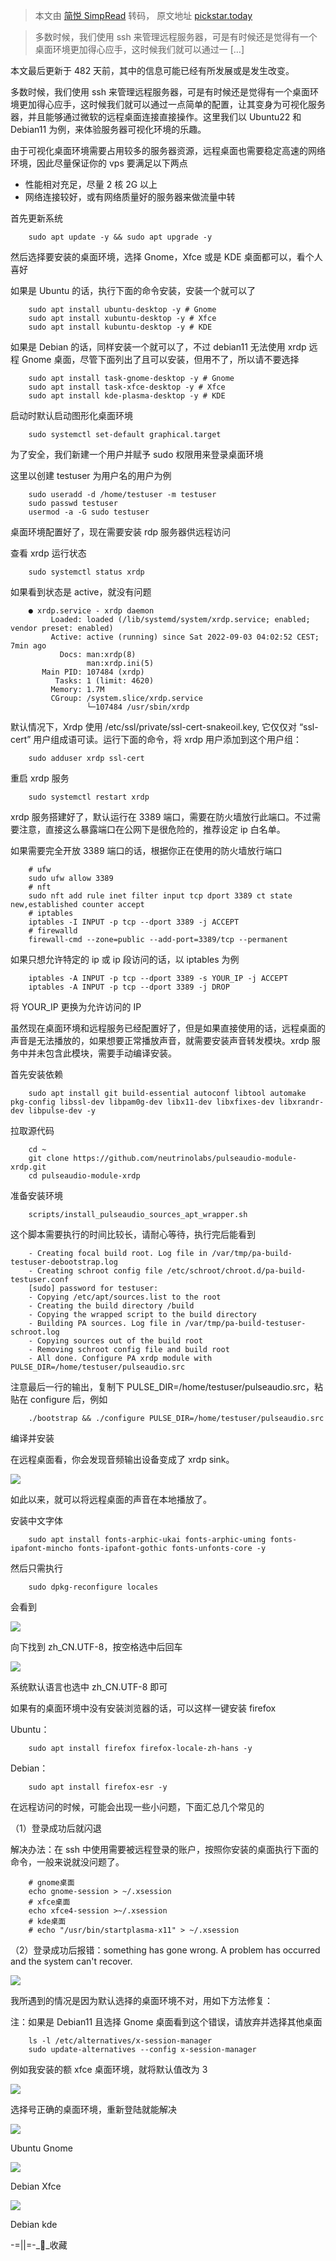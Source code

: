 > 本文由 [简悦 SimpRead](http://ksria.com/simpread/) 转码， 原文地址 [pickstar.today](https://pickstar.today/2023/01/%E8%AE%A9%E4%BD%A0%E7%9A%84vps%E6%8B%A5%E6%9C%89%E6%A1%8C%E9%9D%A2%E7%8E%AF%E5%A2%83%EF%BC%88ubuntu-debian%E7%AF%87%EF%BC%89/)

> 多数时候，我们使用 ssh 来管理远程服务器，可是有时候还是觉得有一个桌面环境更加得心应手，这时候我们就可以通过一 […]

本文最后更新于 482 天前，其中的信息可能已经有所发展或是发生改变。

多数时候，我们使用 ssh 来管理远程服务器，可是有时候还是觉得有一个桌面环境更加得心应手，这时候我们就可以通过一点简单的配置，让其变身为可视化服务器，并且能够通过微软的远程桌面连接直接操作。这里我们以 Ubuntu22 和 Debian11 为例，来体验服务器可视化环境的乐趣。

由于可视化桌面环境需要占用较多的服务器资源，远程桌面也需要稳定高速的网络环境，因此尽量保证你的 vps 要满足以下两点

*   性能相对充足，尽量 2 核 2G 以上
*   网络连接较好，或有网络质量好的服务器来做流量中转

首先更新系统

```
	sudo apt update -y && sudo apt upgrade -y

```

然后选择要安装的桌面环境，选择 Gnome，Xfce 或是 KDE 桌面都可以，看个人喜好

如果是 Ubuntu 的话，执行下面的命令安装，安装一个就可以了

```
	sudo apt install ubuntu-desktop -y # Gnome
	sudo apt install xubuntu-desktop -y # Xfce
	sudo apt install kubuntu-desktop -y # KDE

```

如果是 Debian 的话，同样安装一个就可以了，不过 debian11 无法使用 xrdp 远程 Gnome 桌面，尽管下面列出了且可以安装，但用不了，所以请不要选择

```
	sudo apt install task-gnome-desktop -y # Gnome
	sudo apt install task-xfce-desktop -y # Xfce
	sudo apt install kde-plasma-desktop -y # KDE

```

启动时默认启动图形化桌面环境

```
	sudo systemctl set-default graphical.target

```

为了安全，我们新建一个用户并赋予 sudo 权限用来登录桌面环境

这里以创建 testuser 为用户名的用户为例

```
	sudo useradd -d /home/testuser -m testuser
	sudo passwd testuser
	usermod -a -G sudo testuser

```

桌面环境配置好了，现在需要安装 rdp 服务器供远程访问

查看 xrdp 运行状态

```
	sudo systemctl status xrdp

```

如果看到状态是 active，就没有问题

```
	● xrdp.service - xrdp daemon
	     Loaded: loaded (/lib/systemd/system/xrdp.service; enabled; vendor preset: enabled)
	     Active: active (running) since Sat 2022-09-03 04:02:52 CEST; 7min ago
	       Docs: man:xrdp(8)
	             man:xrdp.ini(5)
	   Main PID: 107484 (xrdp)
	      Tasks: 1 (limit: 4620)
	     Memory: 1.7M
	     CGroup: /system.slice/xrdp.service
	             └─107484 /usr/sbin/xrdp

```

默认情况下，Xrdp 使用 /etc/ssl/private/ssl-cert-snakeoil.key, 它仅仅对 “ssl-cert” 用户组成语可读。运行下面的命令，将 xrdp 用户添加到这个用户组：

```
	sudo adduser xrdp ssl-cert  

```

重启 xrdp 服务

```
	sudo systemctl restart xrdp

```

xrdp 服务搭建好了，默认运行在 3389 端口，需要在防火墙放行此端口。不过需要注意，直接这么暴露端口在公网下是很危险的，推荐设定 ip 白名单。

如果需要完全开放 3389 端口的话，根据你正在使用的防火墙放行端口

```
	# ufw
	sudo ufw allow 3389
	# nft
	sudo nft add rule inet filter input tcp dport 3389 ct state new,established counter accept
	# iptables
	iptables -I INPUT -p tcp --dport 3389 -j ACCEPT
	# firewalld
	firewall-cmd --zone=public --add-port=3389/tcp --permanent

```

如果只想允许特定的 ip 或 ip 段访问的话，以 iptables 为例

```
	iptables -A INPUT -p tcp --dport 3389 -s YOUR_IP -j ACCEPT
	iptables -A INPUT -p tcp --dport 3389 -j DROP

```

将 YOUR_IP 更换为允许访问的 IP

虽然现在桌面环境和远程服务已经配置好了，但是如果直接使用的话，远程桌面的声音是无法播放的，如果想要正常播放声音，就需要安装声音转发模块。xrdp 服务中并未包含此模块，需要手动编译安装。

首先安装依赖

```
	sudo apt install git build-essential autoconf libtool automake pkg-config libssl-dev libpam0g-dev libx11-dev libxfixes-dev libxrandr-dev libpulse-dev -y

```

拉取源代码

```
	cd ~
	git clone https://github.com/neutrinolabs/pulseaudio-module-xrdp.git
	cd pulseaudio-module-xrdp

```

准备安装环境

```
	scripts/install_pulseaudio_sources_apt_wrapper.sh

```

这个脚本需要执行的时间比较长，请耐心等待，执行完后能看到

```
	- Creating focal build root. Log file in /var/tmp/pa-build-testuser-debootstrap.log
	- Creating schroot config file /etc/schroot/chroot.d/pa-build-testuser.conf
	[sudo] password for testuser: 
	- Copying /etc/apt/sources.list to the root
	- Creating the build directory /build
	- Copying the wrapped script to the build directory
	- Building PA sources. Log file in /var/tmp/pa-build-testuser-schroot.log
	- Copying sources out of the build root
	- Removing schroot config file and build root
	- All done. Configure PA xrdp module with PULSE_DIR=/home/testuser/pulseaudio.src

```

注意最后一行的输出，复制下 PULSE_DIR=/home/testuser/pulseaudio.src，粘贴在 configure 后，例如

```
	./bootstrap && ./configure PULSE_DIR=/home/testuser/pulseaudio.src

```

编译并安装

在远程桌面看，你会发现音频输出设备变成了 xrdp sink。

![](https://raw.githubusercontent.com/bloatfan/PicGo/master/640182c191bc5.webp)

如此以来，就可以将远程桌面的声音在本地播放了。

安装中文字体

```
	sudo apt install fonts-arphic-ukai fonts-arphic-uming fonts-ipafont-mincho fonts-ipafont-gothic fonts-unfonts-core -y

```

然后只需执行

```
	sudo dpkg-reconfigure locales

```

会看到

![](https://raw.githubusercontent.com/bloatfan/PicGo/master/640182d56d5cd.webp)

向下找到 zh_CN.UTF-8，按空格选中后回车

![](https://raw.githubusercontent.com/bloatfan/PicGo/master/640182ea543c9.webp)

系统默认语言也选中 zh_CN.UTF-8 即可

如果有的桌面环境中没有安装浏览器的话，可以这样一键安装 firefox

Ubuntu：

```
	sudo apt install firefox firefox-locale-zh-hans -y

```

Debian：

```
	sudo apt install firefox-esr -y

```

在远程访问的时候，可能会出现一些小问题，下面汇总几个常见的

（1）登录成功后就闪退

解决办法：在 ssh 中使用需要被远程登录的账户，按照你安装的桌面执行下面的命令，一般来说就没问题了。

```
	# gnome桌面
	echo gnome-session > ~/.xsession
	# xfce桌面
	echo xfce4-session >~/.xsession
	# kde桌面
	# echo "/usr/bin/startplasma-x11" > ~/.xsession

```

（2）登录成功后报错：something has gone wrong. A problem has occurred and the system can't recover.

![](https://raw.githubusercontent.com/bloatfan/PicGo/master/640182fe8e4f1.webp)

我所遇到的情况是因为默认选择的桌面环境不对，用如下方法修复：

注：如果是 Debian11 且选择 Gnome 桌面看到这个错误，请放弃并选择其他桌面

```
	ls -l /etc/alternatives/x-session-manager
	sudo update-alternatives --config x-session-manager

```

例如我安装的额 xfce 桌面环境，就将默认值改为 3

![](https://raw.githubusercontent.com/bloatfan/PicGo/master/64018318a3c47.webp)

选择号正确的桌面环境，重新登陆就能解决

![](https://raw.githubusercontent.com/bloatfan/PicGo/master/6401832e53e21.webp)

Ubuntu Gnome

![](https://raw.githubusercontent.com/bloatfan/PicGo/master/64018341e16d7.webp)

Debian Xfce

![](https://raw.githubusercontent.com/bloatfan/PicGo/master/6401835b4c695.webp)

Debian kde

-=||=-__收藏